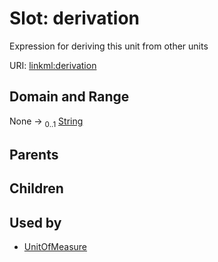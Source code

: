 
# Slot: derivation


Expression for deriving this unit from other units

URI: [linkml:derivation](https://w3id.org/linkml/derivation)


## Domain and Range

None &#8594;  <sub>0..1</sub> [String](types/String.md)

## Parents


## Children


## Used by

 * [UnitOfMeasure](UnitOfMeasure.md)
